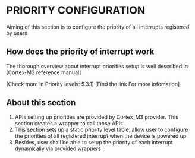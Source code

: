 # PRIORITY CONFIGURATION

Aiming of this section is to configure the priority of all interrupts registered by users 

## How does the priority of interrupt work

The thorough overview about interrupt priorities setup is well described in [Cortex-M3 reference manual]

(Check more in Priority levels: 5.3.1)
[Find the link For more infomation] 

## About this section

1. APIs setting up priorities are provided by Cortex_M3 provider.  This section creates a wrapper to call those APIs
2. This section sets up a static priority level table, allow user to configure the priorities of all registered interrupt when the device is powered up 
3. Besides, user shall be able to setup the priority of each interrupt dynamically via provided wrappers
